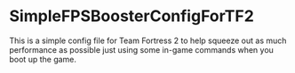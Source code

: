 # SimpleFPSBoosterConfigForTF2
This is a simple config file for Team Fortress 2 to help squeeze out as much performance as possible just using some in-game commands when you boot up the game.
